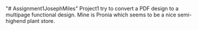 "# Assignment1JosephMiles" 
Project1 try to convert a PDF design to a multipage functional design. 
Mine is Pronia which seems to be a nice semi-highend plant store.
